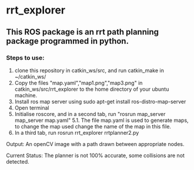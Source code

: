 # rrt_explorer

## This  ROS package is an rrt path planning package programmed in python. 

### Steps to use:

  1. clone this repository in catkin_ws/src, and run catkin_make in ~/catkin_ws/
  2. Copy the files "map.yaml","map1.png","map3.png" in catkin_ws/src/rrt_explorer to the home directory of your ubuntu machine.
  3. Install ros map server using sudo apt-get install ros-distro-map-server
  4. Open terminal
  5. Initialise roscore, and in a second tab, run "rosrun map_server map_server map.yaml"
    5.1. The file map.yaml is used to generate maps, to change the map used change the name of the map in this file. 
  6. In a third tab, run rosrun rrt_explorer rrtplanner2.py
  
  Output: An openCV image with a path drawn between appropriate nodes. 
  
  Current Status: The planner is not 100% accurate, some collisions are not detected.
